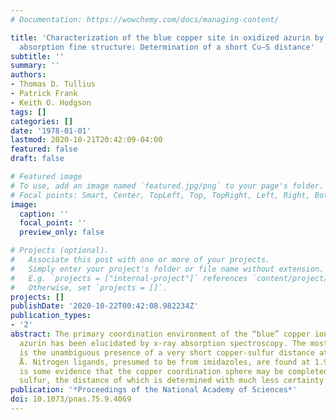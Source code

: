 ```yaml
---
# Documentation: https://wowchemy.com/docs/managing-content/

title: 'Characterization of the blue copper site in oxidized azurin by extended x-ray
  absorption fine structure: Determination of a short Cu—S distance'
subtitle: ''
summary: ''
authors:
- Thomas D. Tullius
- Patrick Frank
- Keith O. Hodgson
tags: []
categories: []
date: '1978-01-01'
lastmod: 2020-10-21T20:42:09-04:00
featured: false
draft: false

# Featured image
# To use, add an image named `featured.jpg/png` to your page's folder.
# Focal points: Smart, Center, TopLeft, Top, TopRight, Left, Right, BottomLeft, Bottom, BottomRight.
image:
  caption: ''
  focal_point: ''
  preview_only: false

# Projects (optional).
#   Associate this post with one or more of your projects.
#   Simply enter your project's folder or file name without extension.
#   E.g. `projects = ["internal-project"]` references `content/project/deep-learning/index.md`.
#   Otherwise, set `projects = []`.
projects: []
publishDate: '2020-10-22T00:42:08.982234Z'
publication_types:
- '2'
abstract: The primary coordination environment of the “blue” copper ion in oxidized
  azurin has been elucidated by x-ray absorption spectroscopy. The most striking feature
  is the unambiguous presence of a very short copper-sulfur distance at 2.10 ± 0.02
  Å. Nitrogen ligands, presumed to be from imidazoles, are found at 1.97 Å. There
  is some evidence that the copper coordination sphere may be completed by a second
  sulfur, the distance of which is determined with much less certainty.
publication: '*Proceedings of the National Academy of Sciences*'
doi: 10.1073/pnas.75.9.4069
---
```

